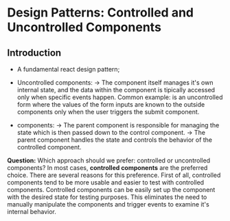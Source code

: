 # Design Patterns: Controlled and Uncontrolled Components

## Introduction
- A fundamental react design pattern;

- Uncontrolled components: 
  -> The component itself manages it's own internal state, and the data within the component is tipically accessed only when specific events happen. Common example: is an uncontrolled form where the values of the form inputs are known to the outside components only when the user triggers the submit component.

-  components:
  -> The parent component is responsible for managing the state which is then passed down to the control component.
  -> The parent component handles the state and controls the behavior of the controlled component.

**Question:** Which approach should we prefer: controlled or uncontrolled components?
In most cases, **controlled components** are the preferred choice. There are several reasons for this preference. First of all, controlled components tend to be more usable and easier to test with controlled components. 
Controlled components can be easily set up the component with the desired state for testing purposes. This eliminates the need to manually manipulate the components and trigger events to examine it's internal behavior.
